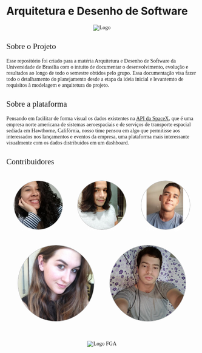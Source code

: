 # Arquitetura e Desenho de Software

<p align="center">
  <img src="" alt="Logo" width="50%"/>
</p>

## Sobre o Projeto

Esse repositório foi criado para a matéria Arquitetura e Desenho de Software da Universidade de Brasília com o intuito de documentar o desenvolvimento, evolução e resultados ao longo de todo o semestre obtidos pelo grupo. Essa documentação visa fazer todo o detalhamento do planejamento desde a etapa da ideia inicial e levantemto de requisitos à modelagem e arquitetura do projeto.

## Sobre a plataforma

Pensando em facilitar de forma visual os dados existentes na [API da SpaceX](https://github.com/r-spacex/SpaceX-API/tree/master/docs/v4
), que é uma empresa norte americana de sistemas aeroespaciais e de serviços de transporte espacial sediada em Hawthorne, Califórnia, nosso time pensou em algo que permitisse aos interessados nos lançamentos e eventos da empresa, uma plataforma mais interessante visualmente com os dados distribuidos em um dashboard.

## Contribuidores

  <div class="members">
    <div class="member">
      <p>Ailamar Alves</p>
      <img src="./assets/img/time/ailamar.jpg" alt="contributor">
    </div>
    <div class="member">
      <p>Gabriel Dias</p>
      <img src="./assets/img/time/gabriel.jpg" alt="contributor">
    </div>
    <div class="member">
      <p>Heron Rodrigues</p>
      <img src="./assets/img/time/heron.jpg" alt="contributor">
    </div>
  </div>
  <div class="members">
    <div class="member">
      <p>Ingrid da Cruz Galvao</p>
      <img src="./assets/img/time/ingrid.jpg"alt="contributor">
    </div>
    <div class="member">
      <p>Matheus Amaral</p>
      <img src="./assets/img/time/matheus.jpg"alt="contributor">
    </div>
  </div>
   
  <br/>
  <p align="center">
    <img src="https://encrypted-tbn0.gstatic.com/images?q=tbn%3AANd9GcR9G9g2bHc1SWINdvV5RNx9YT_uOEHgjt-Kcg&usqp=CAU" alt="Logo FGA" width="20%"/>
  </p>

<style>
  .members {
    display: flex;
    position: relative;
    justify-content: center;
  }

  .member img {
    position: relative;
    width: 200px;
    opacity: 1;
    border-style: solid;
    border-radius: 200px;
    border-width: 1px; 
    border-color: rgba(0,0,0,0.3);
    transition: opacity 0.5s !important;
  }

  .member img:hover {
    opacity: 0.4;
  }
  
 .member {
   display: flex;
   margin: 20px;
   justify-content: center;
  }
 
 .member p {
    margin-top: 120px;
    position: absolute;
    opacity: 1;
    color: #fff;
    font-weight: bold;
    font-family: Montserrat;
  }
 
  h2, p {
    font-family: Montserrat !important;
    font-weight: 500;
  }

  h3 {
    font-family: Montserrat !important;
    font-weight: bold;
  }
</style>
